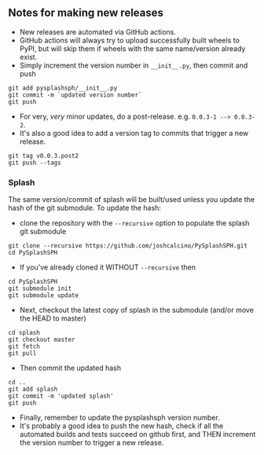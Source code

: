 ## Notes for making new releases

- New releases are automated via GitHub actions.
- GitHub actions will always try to upload successfully built wheels to PyPI, but will skip them if wheels with the same name/version already exist.
- Simply increment the version number in `__init__.py`, then commit and push
```
git add pysplashsph/__init__.py
git commit -m `updated version number`
git push
```
- For very, _very_ minor updates, do a post-release. e.g. `0.0.3-1 --> 0.0.3-2`.
- It's also a good idea to add a version tag to commits that trigger a new release.
```
git tag v0.0.3.post2
git push --tags
```

### Splash
The same version/commit of splash will be built/used unless you update the hash of the git submodule.
To update the hash:
- clone the repository with the `--recursive` option to populate the splash git submodule
```
git clone --recursive https://github.com/joshcalcino/PySplashSPH.git
cd PySplashSPH
```
- If you've already cloned it WITHOUT `--recursive` then
```
cd PySplashSPH
git submodule init
git submodule update
```
- Next, checkout the latest copy of splash in the submodule (and/or move the HEAD to master)
```
cd splash
git checkout master
git fetch
git pull
```
- Then commit the updated hash
```
cd ..
git add splash
git commit -m 'updated splash'
git push
```
- Finally, remember to update the pysplashsph version number.
- It's probably a good idea to push the new hash, check if all the automated builds and tests succeed on github first, and THEN increment the version number to trigger a new release.
